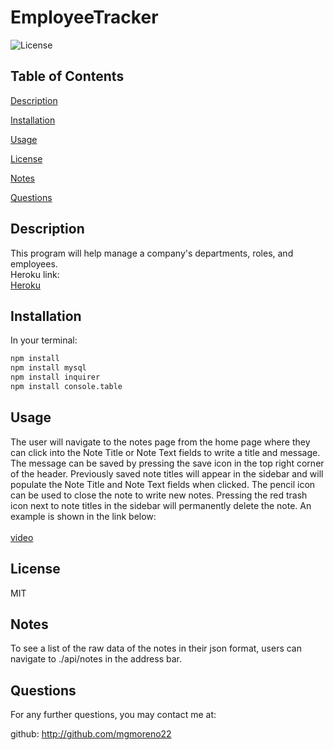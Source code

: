 # EmployeeTracker
  ![License](https://img.shields.io/badge/LICENSE-MIT-GREEN)
  ## Table of Contents
  [Description](#description)

  [Installation](#installation)

  [Usage](#usage)

  [License](#license)

  [Notes](#notes)

  [Questions](#questions)
  ## Description
  This program will help manage a company's departments, roles, and employees.<br> 
  Heroku link:<br>
  [Heroku](https://nameless-sands-12238.herokuapp.com/)

  ## Installation
  In your terminal:
  ```bash
  npm install
  npm install mysql
  npm install inquirer
  npm install console.table
  ```
  ## Usage
  The user will navigate to the notes page from the home page where they can click into the Note Title or Note Text fields to write a title and message. The message can be saved by pressing the save icon in the top right corner of the header. Previously saved note titles will appear in the sidebar and will populate the Note Title and Note Text fields when clicked. The pencil icon can be used to close the note to write new notes. Pressing the red trash icon next to note titles in the sidebar will permanently delete the note. An example is shown in the link below:<br><br>
  [video](https://drive.google.com/file/d/1409WoTMLfE28N3wGp5vv_enAd5hs7vgg/view)
  ## License
  MIT
  ## Notes
  To see a list of the raw data of the notes in their json format, users can navigate to ./api/notes in the address bar.
  ## Questions
  For any further questions, you may contact me at:
  
github: http://github.com/mgmoreno22